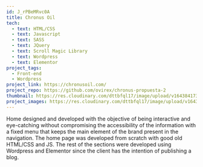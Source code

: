 ```yaml
---
id: J_rPBeMRvc0A
title: Chronus Oil
tech:
  - text: HTML/CSS
  - text: Javascript
  - text: SASS
  - text: JQuery
  - text: Scroll Magic Library
  - text: Wordpress
  - text: Elementor
project_tags:
  - Front-end
  - Wordpress
project_link: https://chronusoil.com/
project_repo: https://github.com/ovirex/chronus-propuesta-2
thumbnail: https://res.cloudinary.com/dttbfql17/image/upload/v1643841731/chronus/CHRONUS-550px_dqyu65.jpg
project_images: https://res.cloudinary.com/dttbfql17/image/upload/v1643408852/chronus/image1_w3ib2e.jpg
---
```

Home designed and developed with the objective of being interactive and eye-catching without compromising the accessibility of the information with a fixed menu that keeps the main element of the brand present in the navigation. The home page was developed from scratch with good old HTML/CSS and JS. The rest of the sections were developed using Wordpress and Elementor since the client has the intention of publishing a blog.